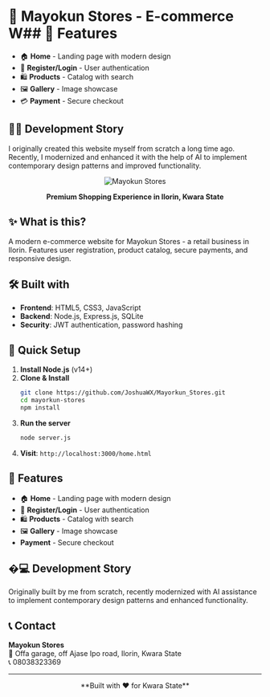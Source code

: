 # 🏪 Mayokun Stores - E-commerce W## 📱 Features
- 🏠 **Home** - Landing page with modern design
- 📝 **Register/Login** - User authentication
- 🛍️ **Products** - Catalog with search
- 🖼️ **Gallery** - Image showcase
- 💳 **Payment** - Secure checkout

## 👨‍💻 Development Story
I originally created this website myself from scratch a long time ago. Recently, I modernized and enhanced it with the help of AI to implement contemporary design patterns and improved functionality.
<div align="center">

![Mayokun Stores](https://images.unsplash.com/photo-1556742049-0cfed4f6a45d?ixlib=rb-4.0.3&auto=format&fit=crop&w=800&q=80)

**Premium Shopping Experience in Ilorin, Kwara State**

</div>

## ✨ What is this?

A modern e-commerce website for Mayokun Stores - a retail business in Ilorin. Features user registration, product catalog, secure payments, and responsive design.

## 🛠️ Built with
- **Frontend**: HTML5, CSS3, JavaScript
- **Backend**: Node.js, Express.js, SQLite
- **Security**: JWT authentication, password hashing

## 🚀 Quick Setup

1. **Install Node.js** (v14+)
2. **Clone & Install**
   ```bash
   git clone https://github.com/JoshuaWX/Mayorkun_Stores.git
   cd mayorkun-stores
   npm install
   ```
3. **Run the server**
   ```bash
   node server.js
   ```
4. **Visit**: `http://localhost:3000/home.html`

## 📱 Features
- 🏠 **Home** - Landing page with modern design
- 📝 **Register/Login** - User authentication
- 🛍️ **Products** - Catalog with search
- 🖼️ **Gallery** - Image showcase
-  **Payment** - Secure checkout

## �‍💻 Development Story
Originally built by me from scratch, recently modernized with AI assistance to implement contemporary design patterns and enhanced functionality.

## 📞 Contact
**Mayokun Stores**  
📍 Offa garage, off Ajase Ipo road, Ilorin, Kwara State  
📞 08038323369

---
<div align="center">
**Built with ❤️ for Kwara State**
</div>
